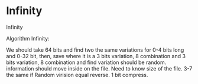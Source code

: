 # Infinity
Infinity

Algorithm Infinity:

We should take 64 bits and find two the same variations for 0-4 bits long and 0-32 bit, then, save where it is a 3 bits variation, 8 combination and 3 bits variation, 8 combination and find variation should be random. information should move inside on the file. Need to know size of the file.
3-7 the same if Random virision equal reverse. 1 bit compress.

